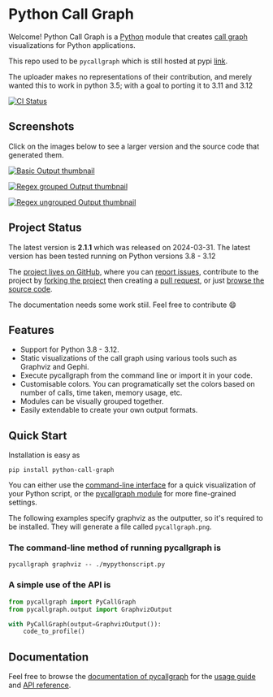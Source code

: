 # Python Call Graph

Welcome! Python Call Graph is a [Python](http://www.python.org) module that creates [call graph](http://en.wikipedia.org/wiki/Call_graph) visualizations for Python applications.

This repo used to be `pycallgraph` which is still hosted at pypi [link](https://pypi.org/project/pycallgraph/).

The uploader makes no representations of their contribution, and merely wanted this to work in python 3.5; with a goal to porting it to 3.11 and 3.12

[![CI Status](https://github.com/Lewiscowles1986/py-call-graph/actions/workflows/ci.yml/badge.svg)](https://github.com/Lewiscowles1986/py-call-graph/actions/workflows/ci.yml)

## Screenshots

Click on the images below to see a larger version and the source code that generated them.

[![Basic Output thumbnail](http://pycallgraph.readthedocs.io/en/develop/_images/basic_thumb.png)](http://pycallgraph.readthedocs.io/en/develop/examples/basic.html)

[![Regex grouped Output thumbnail](https://pycallgraph.readthedocs.io/en/develop/_images/regexp_grouped_thumb.png)](https://pycallgraph.readthedocs.io/en/develop/examples/regexp_grouped.html)

[![Regex ungrouped Output thumbnail](https://pycallgraph.readthedocs.io/en/develop/_images/regexp_ungrouped_thumb.png)](https://pycallgraph.readthedocs.io/en/develop/examples/regexp_ungrouped.html)

## Project Status

The latest version is **2.1.1** which was released on 2024-03-31.
The latest version has been tested running on Python versions 3.8 - 3.12

The [project lives on GitHub](https://github.com/lewiscowles1986/py-call-graph/#python-call-graph), where you can [report issues](https://github.com/lewiscowles1986/py-call-graph/issues), contribute to the project by [forking the project](https://help.github.com/articles/fork-a-repo) then creating a [pull request](https://help.github.com/articles/using-pull-requests), or just [browse the source code](https://github.com/lewiscowles1986/py-call-graph/).

The documentation needs some work stiil. Feel free to contribute :smile:

## Features

* Support for Python 3.8 - 3.12.
* Static visualizations of the call graph using various tools such as Graphviz and Gephi.
* Execute pycallgraph from the command line or import it in your code.
* Customisable colors. You can programatically set the colors based on number of calls, time taken, memory usage, etc.
* Modules can be visually grouped together.
* Easily extendable to create your own output formats.

## Quick Start

Installation is easy as

```shell
pip install python-call-graph

```

You can either use the [command-line interface](https://pycallgraph.readthedocs.io/en/develop/guide/command_line_usage.html) for a quick visualization of your Python script, or the [pycallgraph module](https://pycallgraph.readthedocs.io/en/develop/api/pycallgraph.html) for more fine-grained settings.

The following examples specify graphviz as the outputter, so it's required to be installed. They will generate a file called `pycallgraph.png`.

### The command-line method of running pycallgraph is

```shell
pycallgraph graphviz -- ./mypythonscript.py

```

### A simple use of the API is

```python
from pycallgraph import PyCallGraph
from pycallgraph.output import GraphvizOutput

with PyCallGraph(output=GraphvizOutput()):
    code_to_profile()

```

## Documentation

Feel free to browse the [documentation of pycallgraph](https://pycallgraph.readthedocs.io/en/develop/) for the [usage guide](https://pycallgraph.readthedocs.io/en/develop/guide/index.html) and [API reference](https://pycallgraph.readthedocs.io/en/develop/api/api.html).
